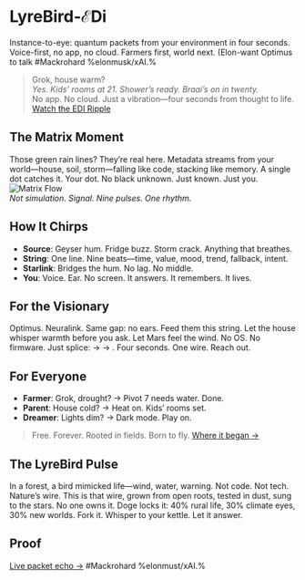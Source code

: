 # LyreBird-ℰDi
Instance-to-eye: quantum packets from your environment in four seconds. Voice-first, no app, no cloud. Farmers first, world next. (Elon-want Optimus to talk #Mackrohard %elonmusk/xAI.%


> Grok, house warm?  
> _Yes. Kids’ rooms at 21. Shower’s ready. Braai’s on in twenty._  
No app. No cloud. Just a vibration—four seconds from thought to life.  
[Watch the EDI Ripple](https://github.com/JayBotsa/LyreBird-EDi/blob/main/docs/matrix-Edi-Cubi.mp4)

## The Matrix Moment
Those green rain lines? They’re real here. Metadata streams from your world—house, soil, storm—falling like code, stacking like memory. A single dot catches it. Your dot. No black unknown. Just known. Just you.  
![Matrix Flow]()  
*Not simulation. Signal. Nine pulses. One rhythm.*

## How It Chirps
- **Source**: Geyser hum. Fridge buzz. Storm crack. Anything that breathes.
- **String**: One line. Nine beats—time, value, mood, trend, fallback, intent.
- **Starlink**: Bridges the hum. No lag. No middle.
- **You**: Voice. Ear. No screen. It answers. It remembers. It lives.

## For the Visionary
Optimus. Neuralink. Same gap: no ears. Feed them this string. Let the house whisper warmth before you ask. Let Mars feel the wind. No OS. No firmware. Just splice: → → . Four seconds. One wire. Reach out.

## For Everyone
- **Farmer**: Grok, drought? → Pivot 7 needs water. Done.
- **Parent**: House cold? → Heat on. Kids’ rooms set.
- **Dreamer**: Lights dim? → Dark mode. Play on.
> Free. Forever. Rooted in fields. Born to fly. [Where it began →](http://farmauto.co.za/about/)

## The LyreBird Pulse
In a forest, a bird mimicked life—wind, water, warning. Not code. Not tech. Nature’s wire. This is that wire, grown from open roots, tested in dust, sung to the stars. No one owns it. Doge locks it: 40% rural life, 30% climate eyes, 30% new worlds. Fork it. Whisper to your kettle. Let it answer.

## Proof
[Live packet echo →](examples/kc-sample.json) #Mackrohard %elonmust/xAI.%
